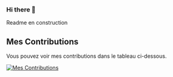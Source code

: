 ### Hi there 👋

Readme en construction

## Mes Contributions

Vous pouvez voir mes contributions dans le tableau ci-dessous.

[![Mes Contributions](https://github.com/JinxedQuinn?tab=repositories)](https://github.com/JinxedQuinn?tab=repositories)

<!--
**JinxedQuinn/JinxedQuinn** is a ✨ _special_ ✨ repository because its `README.md` (this file) appears on your GitHub profile.

Here are some ideas to get you started:

- 🔭 I’m currently working on ...
- 🌱 I’m currently learning ...
- 👯 I’m looking to collaborate on ...
- 🤔 I’m looking for help with ...
- 💬 Ask me about ...
- 📫 How to reach me: ...
- 😄 Pronouns: ...
- ⚡ Fun fact: ...
-->
